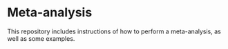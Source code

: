 # Meta-analysis
This repository includes instructions of how to perform a meta-analysis, as well as some examples.
